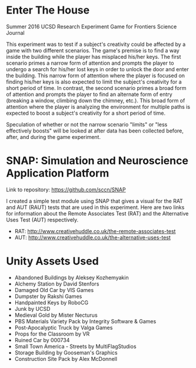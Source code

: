 # Enter The House
Summer 2016 UCSD Research Experiment Game for Frontiers Science Journal

This experiment was to test if a subject's creativity could be affected by a game with two different scenarios. The game's premise is to find a way inside the building while the player has misplaced his/her keys. The first scenario primes a narrow form of attention and prompts the player to undergo a search for his/her lost keys in order to unlock the door and enter the building. This narrow form of attention where the player is focused on finding his/her keys is also expected to limit the subject's creativity for a short period of time. In contrast, the second scenario primes a broad form of attention and prompts the player to find an alternate form of entry (breaking a window, climbing down the chimney, etc.). This broad form of attention where the player is analyzing the environment for multiple paths is expected to boost a subject's creativity for a short period of time. 
  
Speculation of whether or not the narrow scenario "limits" or "less effectively boosts" will be looked at after data has been collected before, after, and during the game experiment.

# SNAP: Simulation and Neuroscience Application Platform
Link to repository: https://github.com/sccn/SNAP

I created a simple test module using SNAP that gives a visual for the RAT and AUT (RAUT) tests that are used in this experiment. Here are two links for information about the Remote Associates Test (RAT) and the Alternative Uses Test (AUT) respectively.
* RAT: http://www.creativehuddle.co.uk/the-remote-associates-test
* AUT: http://www.creativehuddle.co.uk/the-alternative-uses-test

# Unity Assets Used
* Abandoned Buildings by Aleksey Kozhemyakin 
* Alchemy Station by David Stenfors
* Damaged Old Car by VIS Games
* Dumpster by Rakshi Games
* Handpainted Keys by RoboCG 
* Junk by UCSD
* Medieval Gold by Mister Necturus
* PBS Materials Variety Pack by Integrity Software & Games 
* Post-Apocalyptic Truck by Valga Games
* Props for the Classroom by VR
* Ruined Car by 000734
* Small Town America - Streets by MultiFlagStudios
* Storage Building by Gooseman's Graphics
* Construction Site Pack by Alex McDonnell
